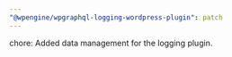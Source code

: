 ```yaml
---
"@wpengine/wpgraphql-logging-wordpress-plugin": patch
---
```


chore: Added data management for the logging plugin.
